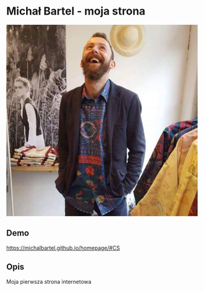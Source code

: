 # Michał Bartel - moja strona

![Michał](https://raw.githubusercontent.com/MichalBartel/homepage/master/images/me.jpg)

## Demo

https://michalbartel.github.io/homepage/#CS

## Opis

Moja pierwsza strona internetowa
